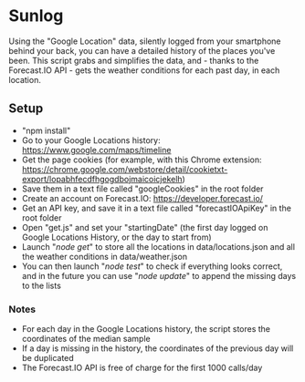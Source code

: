 Sunlog
========

Using the "Google Location" data, silently logged from your smartphone behind your back, you can have a detailed history of the places you've been.
This script grabs and simplifies the data, and - thanks to the Forecast.IO API - gets the weather conditions for each past day, in each location.


## Setup

- "npm install"
- Go to your Google Locations history: https://www.google.com/maps/timeline
- Get the page cookies (for example, with this Chrome extension: https://chrome.google.com/webstore/detail/cookietxt-export/lopabhfecdfhgogdbojmaicoicjekelh)
- Save them in a text file called "googleCookies" in the root folder
- Create an account on Forecast.IO: https://developer.forecast.io/
- Get an API key, and save it in a text file called "forecastIOApiKey" in the root folder
- Open "get.js" and set your "startingDate" (the first day logged on Google Locations History, or the day to start from)
- Launch "*node get*" to store all the locations in data/locations.json and all the weather conditions in data/weather.json
- You can then launch "*node test*" to check if everything looks correct, and in the future you can use "*node update*" to append the missing days to the lists


### Notes

- For each day in the Google Locations history, the script stores the coordinates of the median sample
- If a day is missing in the history, the coordinates of the previous day will be duplicated
- The Forecast.IO API is free of charge for the first 1000 calls/day
